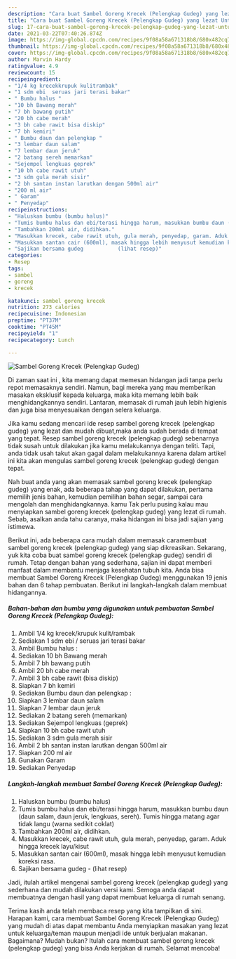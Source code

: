```yaml
---
description: "Cara buat Sambel Goreng Krecek (Pelengkap Gudeg) yang lezat Untuk Jualan"
title: "Cara buat Sambel Goreng Krecek (Pelengkap Gudeg) yang lezat Untuk Jualan"
slug: 17-cara-buat-sambel-goreng-krecek-pelengkap-gudeg-yang-lezat-untuk-jualan
date: 2021-03-22T07:40:26.874Z
image: https://img-global.cpcdn.com/recipes/9f08a58a671318b8/680x482cq70/sambel-goreng-krecek-pelengkap-gudeg-foto-resep-utama.jpg
thumbnail: https://img-global.cpcdn.com/recipes/9f08a58a671318b8/680x482cq70/sambel-goreng-krecek-pelengkap-gudeg-foto-resep-utama.jpg
cover: https://img-global.cpcdn.com/recipes/9f08a58a671318b8/680x482cq70/sambel-goreng-krecek-pelengkap-gudeg-foto-resep-utama.jpg
author: Marvin Hardy
ratingvalue: 4.9
reviewcount: 15
recipeingredient:
- "1/4 kg krecekkrupuk kulitrambak"
- "1 sdm ebi  seruas jari terasi bakar"
- " Bumbu halus "
- "10 bh Bawang merah"
- "7 bh bawang putih"
- "20 bh cabe merah"
- "3 bh cabe rawit bisa diskip"
- "7 bh kemiri"
- " Bumbu daun dan pelengkap "
- "3 lembar daun salam"
- "7 lembar daun jeruk"
- "2 batang sereh memarkan"
- "Sejempol lengkuas geprek"
- "10 bh cabe rawit utuh"
- "3 sdm gula merah sisir"
- "2 bh santan instan larutkan dengan 500ml air"
- "200 ml air"
- " Garam"
- " Penyedap"
recipeinstructions:
- "Haluskan bumbu (bumbu halus)"
- "Tumis bumbu halus dan ebi/terasi hingga harum, masukkan bumbu daun (daun salam, daun jeruk, lengkuas, sereh). Tumis hingga matang agar tidak langu (warna sedikit coklat)"
- "Tambahkan 200ml air, didihkan."
- "Masukkan krecek, cabe rawit utuh, gula merah, penyedap, garam. Aduk hingga krecek layu/kisut"
- "Masukkan santan cair (600ml), masak hingga lebih menyusut kemudian koreksi rasa."
- "Sajikan bersama gudeg           (lihat resep)"
categories:
- Resep
tags:
- sambel
- goreng
- krecek

katakunci: sambel goreng krecek 
nutrition: 273 calories
recipecuisine: Indonesian
preptime: "PT37M"
cooktime: "PT45M"
recipeyield: "1"
recipecategory: Lunch

---
```



![Sambel Goreng Krecek (Pelengkap Gudeg)](https://img-global.cpcdn.com/recipes/9f08a58a671318b8/680x482cq70/sambel-goreng-krecek-pelengkap-gudeg-foto-resep-utama.jpg)

Di zaman  saat ini , kita memang dapat memesan hidangan jadi tanpa perlu repot memasaknya sendiri. Namun, bagi mereka yang mau memberikan masakan eksklusif kepada keluarga, maka kita memang lebih baik menghidangkannya sendiri. Lantaran, memasak di rumah jauh lebih higienis dan juga bisa menyesuaikan dengan selera keluarga.

Jika kamu sedang mencari ide resep sambel goreng krecek (pelengkap gudeg) yang lezat dan mudah dibuat,maka anda sudah berada di tempat yang tepat. Resep sambel goreng krecek (pelengkap gudeg)  sebenarnya tidak susah untuk dilakukan jika kamu melakukannya dengan teliti. Tapi, anda tidak usah takut akan gagal dalam melakukannya 
karena dalam artikel ini kita akan mengulas sambel goreng krecek (pelengkap gudeg) dengan tepat.  



Nah buat anda yang akan memasak sambel goreng krecek (pelengkap gudeg) yang enak, ada beberapa tahap yang dapat dilakukan, pertama memilih jenis bahan, kemudian pemilihan bahan segar, sampai cara mengolah dan menghidangkannya. kamu Tak perlu pusing kalau mau menyiapkan sambel goreng krecek (pelengkap gudeg) yang lezat di rumah. Sebab, asalkan anda  tahu caranya, maka hidangan ini bisa jadi sajian yang istimewa.

Berikut ini, ada beberapa cara mudah dalam memasak caramembuat sambel goreng krecek (pelengkap gudeg) yang siap dikreasikan. Sekarang, yuk kita coba buat sambel goreng krecek (pelengkap gudeg) sendiri di rumah. Tetap dengan bahan yang sederhana, sajian ini dapat memberi manfaat dalam membantu menjaga kesehatan tubuh kita. Anda bisa membuat Sambel Goreng Krecek (Pelengkap Gudeg) menggunakan 19 jenis bahan dan 6 tahap pembuatan. Berikut ini langkah-langkah dalam membuat hidangannya.

<!--inarticleads1-->

##### Bahan-bahan dan bumbu yang digunakan untuk pembuatan Sambel Goreng Krecek (Pelengkap Gudeg):

1. Ambil 1/4 kg krecek/krupuk kulit/rambak
1. Sediakan 1 sdm ebi / seruas jari terasi bakar
1. Ambil  Bumbu halus :
1. Sediakan 10 bh Bawang merah
1. Ambil 7 bh bawang putih
1. Ambil 20 bh cabe merah
1. Ambil 3 bh cabe rawit (bisa diskip)
1. Siapkan 7 bh kemiri
1. Sediakan  Bumbu daun dan pelengkap :
1. Siapkan 3 lembar daun salam
1. Siapkan 7 lembar daun jeruk
1. Sediakan 2 batang sereh (memarkan)
1. Sediakan Sejempol lengkuas (geprek)
1. Siapkan 10 bh cabe rawit utuh
1. Sediakan 3 sdm gula merah sisir
1. Ambil 2 bh santan instan larutkan dengan 500ml air
1. Siapkan 200 ml air
1. Gunakan  Garam
1. Sediakan  Penyedap




<!--inarticleads2-->

##### Langkah-langkah membuat Sambel Goreng Krecek (Pelengkap Gudeg):

1. Haluskan bumbu (bumbu halus)
1. Tumis bumbu halus dan ebi/terasi hingga harum, masukkan bumbu daun (daun salam, daun jeruk, lengkuas, sereh). Tumis hingga matang agar tidak langu (warna sedikit coklat)
1. Tambahkan 200ml air, didihkan.
1. Masukkan krecek, cabe rawit utuh, gula merah, penyedap, garam. Aduk hingga krecek layu/kisut
1. Masukkan santan cair (600ml), masak hingga lebih menyusut kemudian koreksi rasa.
1. Sajikan bersama gudeg -           (lihat resep)




Jadi, itulah artikel mengenai  sambel goreng krecek (pelengkap gudeg)  yang sederhana dan mudah dilakukan versi kami. Semoga anda dapat membuatnya dengan hasil yang dapat membuat keluarga di rumah senang. 

Terima kasih anda telah membaca resep yang kita tampilkan di sini. Harapan kami, cara membuat  Sambel Goreng Krecek (Pelengkap Gudeg) yang mudah di atas dapat membantu Anda menyiapkan masakan yang lezat untuk keluarga/teman maupun menjadi ide untuk berjualan makanan. Bagaimana? Mudah bukan? Itulah cara membuat sambel goreng krecek (pelengkap gudeg) yang bisa Anda kerjakan di rumah. Selamat mencoba!

